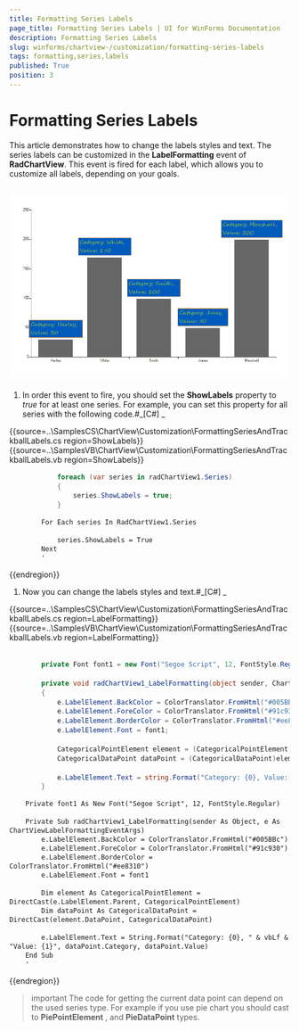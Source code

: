 ```yaml
---
title: Formatting Series Labels
page_title: Formatting Series Labels | UI for WinForms Documentation
description: Formatting Series Labels
slug: winforms/chartview-/customization/formatting-series-labels
tags: formatting,series,labels
published: True
position: 3
---
```


# Formatting Series Labels



This article demonstrates how to change the labels styles and text. The series labels can be customized in the __LabelFormatting__ event
        of __RadChartView__. This event is fired for each label, which allows you to customize all labels, depending on your goals.

## ![chartview-customization-formatting-series-labels 001](images/chartview-customization-formatting-series-labels001.png)

1. In order this event to fire, you should set the __ShowLabels__ property to *true* for at least one series.
              For example, you can set this property for all series with the following code.#_[C#] _

	



{{source=..\SamplesCS\ChartView\Customization\FormattingSeriesAndTrackballLabels.cs region=ShowLabels}} 
{{source=..\SamplesVB\ChartView\Customization\FormattingSeriesAndTrackballLabels.vb region=ShowLabels}} 

````C#
            foreach (var series in radChartView1.Series)
            {
                series.ShowLabels = true;
            }
````
````VB.NET
        For Each series In RadChartView1.Series

            series.ShowLabels = True
        Next
        '
````

{{endregion}} 




1. Now you can change the labels styles and text.#_[C#] _

	



{{source=..\SamplesCS\ChartView\Customization\FormattingSeriesAndTrackballLabels.cs region=LabelFormatting}} 
{{source=..\SamplesVB\ChartView\Customization\FormattingSeriesAndTrackballLabels.vb region=LabelFormatting}} 

````C#

        private Font font1 = new Font("Segoe Script", 12, FontStyle.Regular);

        private void radChartView1_LabelFormatting(object sender, ChartViewLabelFormattingEventArgs e)
        {
            e.LabelElement.BackColor = ColorTranslator.FromHtml("#005BBc");
            e.LabelElement.ForeColor = ColorTranslator.FromHtml("#91c930");
            e.LabelElement.BorderColor = ColorTranslator.FromHtml("#ee8310");
            e.LabelElement.Font = font1;

            CategoricalPointElement element = (CategoricalPointElement)e.LabelElement.Parent;
            CategoricalDataPoint dataPoint = (CategoricalDataPoint)element.DataPoint;

            e.LabelElement.Text = string.Format("Category: {0}, Value: {1}", dataPoint.Category, dataPoint.Value);
        }
````
````VB.NET
    Private font1 As New Font("Segoe Script", 12, FontStyle.Regular)

    Private Sub radChartView1_LabelFormatting(sender As Object, e As ChartViewLabelFormattingEventArgs)
        e.LabelElement.BackColor = ColorTranslator.FromHtml("#005BBc")
        e.LabelElement.ForeColor = ColorTranslator.FromHtml("#91c930")
        e.LabelElement.BorderColor = ColorTranslator.FromHtml("#ee8310")
        e.LabelElement.Font = font1

        Dim element As CategoricalPointElement = DirectCast(e.LabelElement.Parent, CategoricalPointElement)
        Dim dataPoint As CategoricalDataPoint = DirectCast(element.DataPoint, CategoricalDataPoint)

        e.LabelElement.Text = String.Format("Category: {0}, " & vbLf & "Value: {1}", dataPoint.Category, dataPoint.Value)
    End Sub
    '
````

{{endregion}} 




>important The code for getting the current data point can depend on the used series type. For example if you use pie chart you should cast to __PiePointElement__ , and __PieDataPoint__ types.
>


